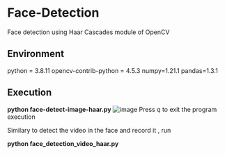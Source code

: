# Face-Detection
Face detection using Haar Cascades module of OpenCV

## Environment
python = 3.8.11
opencv-contrib-python = 4.5.3
numpy=1.21.1
pandas=1.3.1  

## Execution
**python face-detect-image-haar.py**
![image](https://user-images.githubusercontent.com/88464468/129811078-56ce1296-1b67-4d2a-aad8-6917959aedd9.png)
Press q to exit the program execution

Similary to detect the video in the face and record it , run

**python face_detection_video_haar.py**
